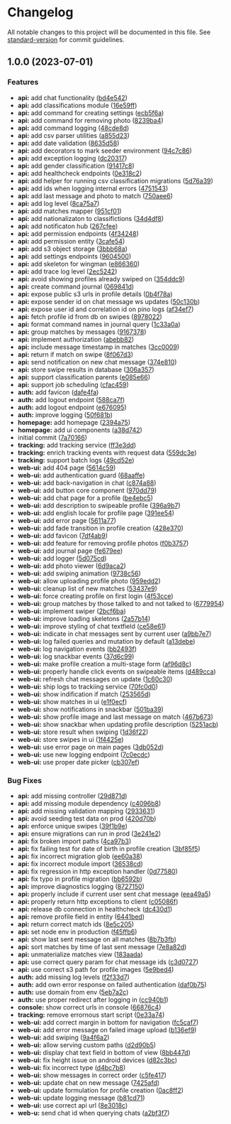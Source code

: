 # Changelog

All notable changes to this project will be documented in this file. See [standard-version](https://github.com/conventional-changelog/standard-version) for commit guidelines.

## 1.0.0 (2023-07-01)


### Features

* **api:** add chat functionality ([bd4e542](https://github.com/johanbook/meet/commit/bd4e54229c16c682d0e51499606260457047aaf9))
* **api:** add classifications module ([16e59ff](https://github.com/johanbook/meet/commit/16e59ff0d3b135ab0e6e45a29bc89a5c273d1980))
* **api:** add command for creating settings ([ecb5f6a](https://github.com/johanbook/meet/commit/ecb5f6a2847c6e4dbe79cded6cc4530fea00c16c))
* **api:** add command for removing photo ([8239ba4](https://github.com/johanbook/meet/commit/8239ba411c2c5b00539cf916a54cb6d1bdad3ae1))
* **api:** add command logging ([48cde8d](https://github.com/johanbook/meet/commit/48cde8d967cabc4b209b31c59e189f9dfd6b6638))
* **api:** add csv parser utilities ([a855d23](https://github.com/johanbook/meet/commit/a855d23caf824013c5185b9bd41b01a2a9559cd0))
* **api:** add date validation ([8635d58](https://github.com/johanbook/meet/commit/8635d585e9d979f67e691abdcfa0bdf3a9b4c2bb))
* **api:** add decorators to mark seeder environment ([94c7c86](https://github.com/johanbook/meet/commit/94c7c8603f63a8bc3ebf6c0e0d649ba36f6f4eb2))
* **api:** add exception logging ([dc20317](https://github.com/johanbook/meet/commit/dc20317ac9e06be4968945d8d536bfea6e6fbe01))
* **api:** add gender classification ([91417c8](https://github.com/johanbook/meet/commit/91417c8dfbe16b8f054d68f14eb24ee60d10e1ef))
* **api:** add healthcheck endpoints ([0e318c2](https://github.com/johanbook/meet/commit/0e318c2bd1b0c4ca7e6aafbcb3063219114b1dce))
* **api:** add helper for running csv classification migrations ([5d76a39](https://github.com/johanbook/meet/commit/5d76a39f04d31065e14a9b5fb1bbd0a964b7ba43))
* **api:** add ids when logging internal errors ([4751543](https://github.com/johanbook/meet/commit/475154315ce65884724bf687092ecf3464a4f508))
* **api:** add last message and photo to match ([750aee6](https://github.com/johanbook/meet/commit/750aee61c30774d01f3931cba2d2ca999e82d31a))
* **api:** add log level ([8ca75a7](https://github.com/johanbook/meet/commit/8ca75a710769da80422d2863cf015c4c2f2e0f50))
* **api:** add matches mapper ([951cf01](https://github.com/johanbook/meet/commit/951cf013a6091a97e42a60c6210cf8a57dceb58e))
* **api:** add nationalizaton to classifictions ([34d4df8](https://github.com/johanbook/meet/commit/34d4df8fcb2324371483b0cd72414dd01d0554f1))
* **api:** add notificaton hub ([267cfee](https://github.com/johanbook/meet/commit/267cfee067f682dbf520a028510b6eef63b7862e))
* **api:** add permission endpoints ([4f34248](https://github.com/johanbook/meet/commit/4f34248cd9ba2dbdabd13dc470a13157352c3337))
* **api:** add permission entity ([3cafe54](https://github.com/johanbook/meet/commit/3cafe54d8a265e5beb434c4fa493d904a5048059))
* **api:** add s3 object storage ([3bbb68a](https://github.com/johanbook/meet/commit/3bbb68a1f46f449a661d2ccd4f1f92e0a5e7c01d))
* **api:** add settings endpoints ([9604500](https://github.com/johanbook/meet/commit/9604500e7b25332cb30d8d4d6a6c1ac191357d93))
* **api:** add skeleton for wingman ([e866360](https://github.com/johanbook/meet/commit/e86636077fe4faa0c50994a3402438eb1a0c393a))
* **api:** add trace log level ([2ec5242](https://github.com/johanbook/meet/commit/2ec5242a3a7512d5c8da6b1a500d0eb9b4bf1795))
* **api:** avoid showing profiles already swiped on ([354ddc9](https://github.com/johanbook/meet/commit/354ddc9d344705472a4fcb2d1efb56a9be6fb532))
* **api:** create command journal ([069841d](https://github.com/johanbook/meet/commit/069841d98ed3cb0894b0ec773497bce758bf305c))
* **api:** expose public s3 urls in profile details ([0b4f78a](https://github.com/johanbook/meet/commit/0b4f78a516b043267e829b06eebfc275bc8026f9))
* **api:** expose sender id on chat message ws updates ([50c130b](https://github.com/johanbook/meet/commit/50c130beeae7469d6f3d94be4af59fabff91d3e4))
* **api:** expose user id and correlation id on pino logs ([af34ef7](https://github.com/johanbook/meet/commit/af34ef755808361d06606242e58f7dc9f99b389b))
* **api:** fetch profile id from db on swipes ([8978022](https://github.com/johanbook/meet/commit/8978022360d4ec3b3b73797a5035d4e8ecc83ebf))
* **api:** format command names in journal query ([1c33a0a](https://github.com/johanbook/meet/commit/1c33a0a93b7f6fd519785fcb3efb3eefb6876a3e))
* **api:** group matches  by messages ([9167378](https://github.com/johanbook/meet/commit/916737847197f7cd96a6ec6cc98d1491bf7caf87))
* **api:** implement authorization ([abebb82](https://github.com/johanbook/meet/commit/abebb82a75a0538fe876d62b2aab93577ab6da8c))
* **api:** include message timestamp in matches ([3cc0009](https://github.com/johanbook/meet/commit/3cc0009dcf38782d1d747c23ff763fa9fe15ae0c))
* **api:** return if match on swipe ([8f067d3](https://github.com/johanbook/meet/commit/8f067d3f29ef6ac629b2ea6ffbe503c6a9335cb5))
* **api:** send notification on new chat message ([374e810](https://github.com/johanbook/meet/commit/374e8103de9748bb99e0fdb108442a1436d0c32e))
* **api:** store swipe results in database ([306a357](https://github.com/johanbook/meet/commit/306a3571956965a6d9c5b49f1c0c8cfc4b46594e))
* **api:** support classification parents ([e085e66](https://github.com/johanbook/meet/commit/e085e66f9c9756481d6d927ab757eb2bec1408eb))
* **api:** support job scheduling ([cfac459](https://github.com/johanbook/meet/commit/cfac45955abe75384b372eb5cb62b548201bf73e))
* **auth:** add favicon ([dafe4fa](https://github.com/johanbook/meet/commit/dafe4fafe42376076173e2d95919c25f4cdb3d94))
* **auth:** add logout endpoint ([588ca7f](https://github.com/johanbook/meet/commit/588ca7f85a36e342785cbc13a06d349b76c84c80))
* **auth:** add logout endpoint ([e676095](https://github.com/johanbook/meet/commit/e67609548dc89ff43e6bd2d66d0be41b7be7bb1f))
* **auth:** improve logging ([50f681b](https://github.com/johanbook/meet/commit/50f681b8b9d525bd8544c2fb993e42f6b2af1d42))
* **homepage:** add homepage ([2394a75](https://github.com/johanbook/meet/commit/2394a758fc4121dc58d5ddbebdbbc6a5afd5e778))
* **homepage:** add ui components ([a38d742](https://github.com/johanbook/meet/commit/a38d74202d709f32dc1c42ef041d7fe55b446ea3))
* initial commit ([7a70166](https://github.com/johanbook/meet/commit/7a70166016f6f7ada0efab0bedb6c19ad7cbde10))
* **tracking:** add tracking service ([ff3e3dd](https://github.com/johanbook/meet/commit/ff3e3dd3cb08b1c8bd1604b5db84667c5b08562e))
* **tracking:** enrich tracking events with request data ([559dc3e](https://github.com/johanbook/meet/commit/559dc3eef1f312a633a511e554f3e8625416c0fb))
* **tracking:** support batch logs ([49cd52e](https://github.com/johanbook/meet/commit/49cd52e3ece7158f151300febdf8522693698869))
* **web-ui:** add 404 page ([5614c59](https://github.com/johanbook/meet/commit/5614c59f3e306891524ebc78eff645c2c2d38947))
* **web-ui:** add authentication guard ([68aaffe](https://github.com/johanbook/meet/commit/68aaffe41eb3bd010fcb0ef7833fa1e1e23e8c6e))
* **web-ui:** add back-navigation in chat ([c874a88](https://github.com/johanbook/meet/commit/c874a88f05bec35cf7792f6f7af30ca6ad15be7e))
* **web-ui:** add button core component ([970dd79](https://github.com/johanbook/meet/commit/970dd7974dbab962abe190a0a5ec575fca015130))
* **web-ui:** add chat page for a profile ([be4ebc5](https://github.com/johanbook/meet/commit/be4ebc5677400739e8d47576a4e5701a78e4cdfc))
* **web-ui:** add description to swipeable profile ([396a9b7](https://github.com/johanbook/meet/commit/396a9b763d7020ca067f15f3e4780eb8265517fb))
* **web-ui:** add english locale for profile page ([391ee54](https://github.com/johanbook/meet/commit/391ee546abd4dcfc187391917dc5551589504833))
* **web-ui:** add error page ([5611a77](https://github.com/johanbook/meet/commit/5611a775c6da891a5ad58ee073cbe451eb4c0302))
* **web-ui:** add fade transition in profile creation ([428e370](https://github.com/johanbook/meet/commit/428e37057f25783f9a9082ef02302d661c52c7db))
* **web-ui:** add favicon ([7df4ab9](https://github.com/johanbook/meet/commit/7df4ab94453f76b8cfbd17ca9bf48b8b0820813b))
* **web-ui:** add feature for removing profile photos ([f0b3757](https://github.com/johanbook/meet/commit/f0b37576d0372e56560f9bf2a1e0ca0cd7b42c2e))
* **web-ui:** add journal page ([fe679ee](https://github.com/johanbook/meet/commit/fe679eea6a96910cb4db6ea2ba5bbcfb28859ec1))
* **web-ui:** add logger ([5d075cd](https://github.com/johanbook/meet/commit/5d075cdf4ef522c9e7a2c792e34cb9ee8955507c))
* **web-ui:** add photo viewer ([6d9aca2](https://github.com/johanbook/meet/commit/6d9aca240d01d8be2d44e0c4e071fd92083c2460))
* **web-ui:** add swiping animation ([9738c56](https://github.com/johanbook/meet/commit/9738c562098a155c90b137b09c29369b1d779666))
* **web-ui:** allow uploading profile photo ([959edd2](https://github.com/johanbook/meet/commit/959edd28cf365498210480002ef5ffa8466a73f2))
* **web-ui:** cleanup list of new matches ([53437e9](https://github.com/johanbook/meet/commit/53437e9ba8afc7141346c59fccf39176df129d1f))
* **web-ui:** force creating profile on first login ([4f53cce](https://github.com/johanbook/meet/commit/4f53cce6d0e362f004978c035d0139eb16aa3cb1))
* **web-ui:** group matches by those talked to and not talked to ([6779954](https://github.com/johanbook/meet/commit/67799546d053d906d425d939c3bac2c430f2aed0))
* **web-ui:** implement swiper ([2bcf6ba](https://github.com/johanbook/meet/commit/2bcf6ba5a28a2f5919fbe6897b7e490d9ef289d8))
* **web-ui:** improve loading skeletons ([2a57b14](https://github.com/johanbook/meet/commit/2a57b148d2bda0ea0bb19eb1cfcf00d3ff987962))
* **web-ui:** improve styling of chat textfield ([ce58e61](https://github.com/johanbook/meet/commit/ce58e61e06562f4d372c8dd79ada2a51321bd425))
* **web-ui:** indicate in chat messages sent by current user ([a9bb7e7](https://github.com/johanbook/meet/commit/a9bb7e72f3003bc47f24d6f512e68bf47e77a0cf))
* **web-ui:** log failed queries and mutation by default ([a13debe](https://github.com/johanbook/meet/commit/a13debed3e9ac8e6475b1f5e0812027a4e421880))
* **web-ui:** log navigation events ([bb2493f](https://github.com/johanbook/meet/commit/bb2493f6b0ee4bc84a7d12c88f6514af6ad4a65b))
* **web-ui:** log snackbar events ([37d6c99](https://github.com/johanbook/meet/commit/37d6c990af3507db6095678d7be80716af391ca2))
* **web-ui:** make profile creation a multi-stage form ([af96d8c](https://github.com/johanbook/meet/commit/af96d8c4c35cc9161626553765839160de383500))
* **web-ui:** properly handle click events on swipeable items ([d489cca](https://github.com/johanbook/meet/commit/d489cca32fbbb97348bf2f5c983170293a506461))
* **web-ui:** refresh chat messages on update ([1c60c30](https://github.com/johanbook/meet/commit/1c60c301e19a8bef275c86fae7ddc72b4690bad5))
* **web-ui:** ship logs to trackiing service ([70fc0d0](https://github.com/johanbook/meet/commit/70fc0d0498ca9a061aaba15c0a3f00d99f4b4d2d))
* **web-ui:** show indification if match ([253565d](https://github.com/johanbook/meet/commit/253565dfffe8118dc749b4fe81af1ab97099bb78))
* **web-ui:** show matches in ui ([e1f0ecf](https://github.com/johanbook/meet/commit/e1f0ecfecf9055d88ecaba8317ec7a8139079664))
* **web-ui:** show notifications in snackbar ([501ba39](https://github.com/johanbook/meet/commit/501ba394c112e45259ad213dd73ed1a39d398594))
* **web-ui:** show profile image and last message on match ([467b673](https://github.com/johanbook/meet/commit/467b673f1b68f9d0a75e41e70bb259eb3f62f73b))
* **web-ui:** show snackbar when updating profile description ([5251acb](https://github.com/johanbook/meet/commit/5251acbeb56f6020e7c8c206dd0f146309e85317))
* **web-ui:** store result when swiping ([1d36f22](https://github.com/johanbook/meet/commit/1d36f228f50d6ef70d6d6de6e290eb9852622ad2))
* **web-ui:** store swipes in ui ([1f4425e](https://github.com/johanbook/meet/commit/1f4425e5b5fc16d22b6abb39ed257f572b6589fb))
* **web-ui:** use error page on main pages ([3db052d](https://github.com/johanbook/meet/commit/3db052d8de02754adaa24dcd9e76633c5755b06c))
* **web-ui:** use new logging endpoint ([7c0ecdc](https://github.com/johanbook/meet/commit/7c0ecdcdb3cd92b0abd0f45d1af8fa29f56ee3a6))
* **web-ui:** use proper date picker ([cb307ef](https://github.com/johanbook/meet/commit/cb307ef1e9e124a669072157c62ab6d267a9f191))


### Bug Fixes

* **api:** add missing controller ([29d871d](https://github.com/johanbook/meet/commit/29d871d21df4928223ef13f65e7845f1f507e93b))
* **api:** add missing module dependency ([c4096b8](https://github.com/johanbook/meet/commit/c4096b810965b5fbd0912303b4f9e7eb11abbf02))
* **api:** add missing validation mapping ([2933631](https://github.com/johanbook/meet/commit/29336314aa93e138cc3c45b19066cbc42f48fa09))
* **api:** avoid seeding test data on prod ([420d70b](https://github.com/johanbook/meet/commit/420d70bec154b78d03cdc6649540933121aa2ae9))
* **api:** enforce unique swipes ([39f1b9e](https://github.com/johanbook/meet/commit/39f1b9ec19e2e80c068235b8d3908c6dfeb52e6c))
* **api:** ensure migrations can run in prod ([3e241e2](https://github.com/johanbook/meet/commit/3e241e29c0cdc3f843fd5998c286314b085ef00b))
* **api:** fix broken import paths ([4ca97b3](https://github.com/johanbook/meet/commit/4ca97b3077c184ad745d9f17ff863dd7a922e4ca))
* **api:** fix failing test for date of birth in profile creation ([3bf85f5](https://github.com/johanbook/meet/commit/3bf85f5bbaa246bc4b1e47d8b390853e1590dedf))
* **api:** fix incorrect migration glob ([ee60a38](https://github.com/johanbook/meet/commit/ee60a382f819dec867adf48cbaa792a40a786d7b))
* **api:** fix incorrect module import ([36538cd](https://github.com/johanbook/meet/commit/36538cd061f5efef4f47325b3ef66da88b0cdc18))
* **api:** fix regression in http exception handler ([0d77580](https://github.com/johanbook/meet/commit/0d775800d1c26ba6b93d58338c1c02d324c0cf5c))
* **api:** fix typo in profile migration ([bb6592b](https://github.com/johanbook/meet/commit/bb6592b4916a0c8b3aefc52303c576066500f01d))
* **api:** improve diagnostics logging ([8727150](https://github.com/johanbook/meet/commit/8727150d700e7028a989a09ce18b123bf0fa6cb2))
* **api:** properly include if current user sent chat message ([eea49a5](https://github.com/johanbook/meet/commit/eea49a5bb8a5d0d185c38a21ed8ea0b6b383ad79))
* **api:** properly return http exceptions to client ([c05086f](https://github.com/johanbook/meet/commit/c05086f6d639202ccc65106445fd837e01cdce36))
* **api:** release db connection in healthcheck ([dc430d1](https://github.com/johanbook/meet/commit/dc430d15d797836249e640803fa1914cfcddc665))
* **api:** remove profile field in entity ([6441bed](https://github.com/johanbook/meet/commit/6441bedf5126df5b579b80e3f963a4ee8ae54b21))
* **api:** return correct match ids ([8e5c205](https://github.com/johanbook/meet/commit/8e5c2057d9f73b6fabdb1d301314fc287ef966a6))
* **api:** set node env in production ([f45ffb6](https://github.com/johanbook/meet/commit/f45ffb60d2f21262e3683de42e682af1039d09cb))
* **api:** show last sent message on all matches ([8b7b3fb](https://github.com/johanbook/meet/commit/8b7b3fbd7c70b8d18970efe22bec1970761593cd))
* **api:** sort matches by time of last sent message ([7e8a82d](https://github.com/johanbook/meet/commit/7e8a82d718b295feb4d81b9a4b5b267c67695572))
* **api:** unmaterialize matches view ([183aada](https://github.com/johanbook/meet/commit/183aada2c365d606c19c00556f038904cb1ab90d))
* **api:** use correct query param for chat message ids ([c3d0727](https://github.com/johanbook/meet/commit/c3d072784a455082986b0c4f447ba195176d0e5c))
* **api:** use correct s3 path for profile images ([5e9bed4](https://github.com/johanbook/meet/commit/5e9bed41ef4aba89bee7eecff2e7f8fe8c46b1d8))
* **auth:** add missing log levels ([f2f33d7](https://github.com/johanbook/meet/commit/f2f33d71b5260cb9666071cb584ddb5f0c5c2d5f))
* **auth:** add own error response on failed authentication ([daf0b75](https://github.com/johanbook/meet/commit/daf0b75ef397472981e93469870e7ea8a3c23d28))
* **auth:** use domain from env ([5eb7a2c](https://github.com/johanbook/meet/commit/5eb7a2c42b3f1c7ceec494d279318cc80f6d0fb1))
* **auth:** use proper redirect after logging in ([cc940b1](https://github.com/johanbook/meet/commit/cc940b19cbe03222df51f70c142b4458d0f17f9e))
* **console:** show correct urls in console ([66876c4](https://github.com/johanbook/meet/commit/66876c40ec2e0660e3ac160ce942608301b64a7c))
* **tracking:** remove errornous start script ([0e33a74](https://github.com/johanbook/meet/commit/0e33a7475061b8b7aabb135bfe391bfba1446651))
* **web-ui:** add correct margin in bottom for navigation ([fc5caf7](https://github.com/johanbook/meet/commit/fc5caf7f1754890412a3d2e88376f9dafa4dcc3e))
* **web-ui:** add error message on failed image upload ([b136ef9](https://github.com/johanbook/meet/commit/b136ef953d9410afd8bab2aefd3c57d631cb56e3))
* **web-ui:** add swiping ([9a4f6a2](https://github.com/johanbook/meet/commit/9a4f6a2acc4fa8042b617b1f1d97f0c79cfc1430))
* **web-ui:** allow serving custom paths ([d2d90b5](https://github.com/johanbook/meet/commit/d2d90b5172f4a50092b13ebd5f43d47d5a20f4e6))
* **web-ui:** display chat text field in bottom of view ([8bb447d](https://github.com/johanbook/meet/commit/8bb447dd188de26e2540b2812daefdd8c3dc96aa))
* **web-ui:** fix height issue on android devices ([d82c3bc](https://github.com/johanbook/meet/commit/d82c3bc5ec6486e26f473b04034f29d09df29e3f))
* **web-ui:** fix incorrect type ([d4bc7b8](https://github.com/johanbook/meet/commit/d4bc7b85d340cdae8b3e557d73ec420979eb78de))
* **web-ui:** show messages in correct order ([c5fe417](https://github.com/johanbook/meet/commit/c5fe417d758546e6a1614629d3eb9a65c6fb9d08))
* **web-ui:** update chat on new message ([7425afd](https://github.com/johanbook/meet/commit/7425afdcf0ada88f9ffb887726ab6bcf9238cb43))
* **web-ui:** update formulation for profile creation ([0ac8ff2](https://github.com/johanbook/meet/commit/0ac8ff2c4587dfccc985f4d76b101e929b4383a5))
* **web-ui:** update logging message ([b81cd71](https://github.com/johanbook/meet/commit/b81cd7129d249ec05fd228826141107e8ece123a))
* **web-ui:** use correct api url ([8e3018c](https://github.com/johanbook/meet/commit/8e3018ca2559dc8060cc01116b49e0b01de86626))
* **web-u:** send chat id when querying chats ([a2bf3f7](https://github.com/johanbook/meet/commit/a2bf3f7f70e07eb463d741771127187868b55a27))
